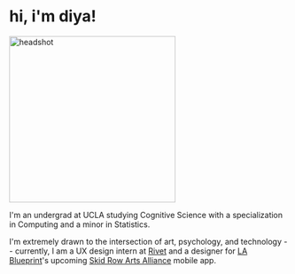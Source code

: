 <link rel="shortcut icon" type="image/x-icon" href="favicon.ico">

# hi, i'm diya!

<img src='assets/logo.png' alt='headshot' width='300'/>

I'm an undergrad at UCLA studying Cognitive Science with a specialization in Computing and a minor in Statistics. 

I'm extremely drawn to the intersection of art, psychology, and technology -- currently, I am a UX design intern at [Rivet](https://www.rivet.app/) and a designer for [LA Blueprint](https://lablueprint.org/)'s upcoming [Skid Row Arts Alliance](https://www.skidrowartsalliance.com/) mobile app.
